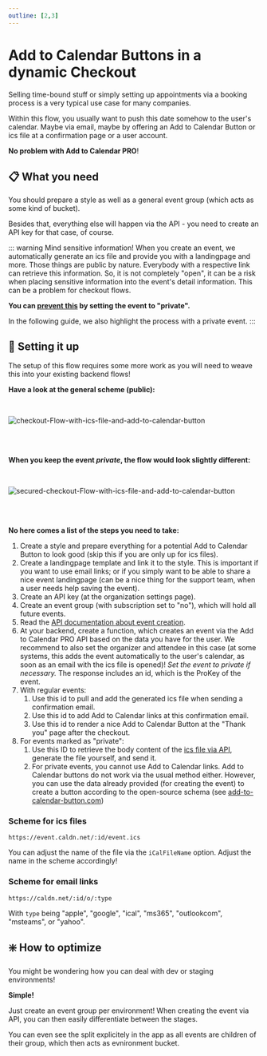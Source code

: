 ```yaml
---
outline: [2,3]
---
```


# Add to Calendar Buttons in a dynamic Checkout

Selling time-bound stuff or simply setting up appointments via a booking process is a very typical use case for many companies.

Within this flow, you usually want to push this date somehow to the user's calendar. Maybe via email, maybe by offering an Add to Calendar Button or ics file at a confirmation page or a user account.

**No problem with Add to Calendar PRO**!

## 📋 What you need

You should prepare a style as well as a general event group (which acts as some kind of bucket).

Besides that, everything else will happen via the API - you need to create an API key for that case, of course.

::: warning Mind sensitive information!
When you create an event, we automatically generate an ics file and provide you with a landingpage and more.
Those things are public by nature. Everybody with a respective link can retrieve this information. So, it is not completely "open", it can be a risk when placing sensitive information into the event's detail information. This can be a problem for checkout flows.

**You can [prevent this](/application-manual/troubleshooting.html#how-can-i-make-sure-there-is-no-data-publicly-available-on-the-internet) by setting the event to "private".**

In the following guide, we also highlight the process with a private event.
:::

## 🧱 Setting it up

The setup of this flow requires some more work as you will need to weave this into your existing backend flows!

**Have a look at the general scheme (public):**

<br />

![checkout-Flow-with-ics-file-and-add-to-calendar-button](/screenshots/checkout-flow.svg)

<br /><br />

**When you keep the event _private_, the flow would look slightly different:**

<br />

![secured-checkout-Flow-with-ics-file-and-add-to-calendar-button](/screenshots/checkout-flow-secured.svg)

<br /><br />

**No here comes a list of the steps you need to take:**

1. Create a style and prepare everything for a potential Add to Calendar Button to look good (skip this if you are only up for ics files).
2. Create a landingpage template and link it to the style. This is important if you want to use email links; or if you simply want to be able to share a nice event landingpage (can be a nice thing for the support team, when a user needs help saving the event).
3. Create an API key (at the organization settings page).
4. Create an event group (with subscription set to "no"), which will hold all future events.
5. Read the [API documentation about event creation](/api/events.html#add-an-event).
6. At your backend, create a function, which creates an event via the Add to Calendar PRO API based on the data you have for the user. We recommend to also set the organizer and attendee in this case (at some systems, this adds the event automatically to the user's calendar, as soon as an email with the ics file is opened)! _Set the event to private if necessary._ The response includes an id, which is the ProKey of the event.
7. With regular events:
   1. Use this id to pull and add the generated ics file when sending a confirmation email.
   2. Use this id to add Add to Calendar links at this confirmation email.
   3. Use this id to render a nice Add to Calendar Button at the "Thank you" page after the checkout.
8. For events marked as "private":
   1. Use this ID to retrieve the body content of the [ics file via API](/api/miscellaneous.html#retrieve-ics-file-body), generate the file yourself, and send it.
   2. For private events, you cannot use Add to Calendar links. Add to Calendar buttons do not work via the usual method either. However, you can use the data already provided (for creating the event) to create a button according to the open-source schema (see [add-to-calendar-button.com](https://add-to-calendar-button.com/de))

### Scheme for ics files

```
https://event.caldn.net/:id/event.ics
```

You can adjust the name of the file via the `iCalFileName` option. Adjust the name in the scheme accordingly!

### Scheme for email links

```
https://caldn.net/:id/o/:type
```

With `type` being "apple", "google", "ical", "ms365", "outlookcom", "msteams", or "yahoo".


## ❇️ How to optimize

You might be wondering how you can deal with dev or staging environments!

**Simple!**

Just create an event group per environment! When creating the event via API, you can then easily differentiate between the stages.

You can even see the split explicitely in the app as all events are children of their group, which then acts as evnironment bucket.
